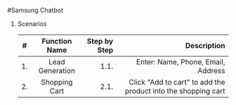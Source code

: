 #Samsung Chatbot
1. Scenarios

    | #    |   Function Name  | Step by Step  |   Description   |
    | ------------- |:-------------:| -----:| -----:|
    | 1. | Lead Generation | 1.1. | Enter: Name, Phone, Email, Address |
    | 2. | Shopping Cart | 2.1. | Click "Add to cart" to add the product into the shopping cart |